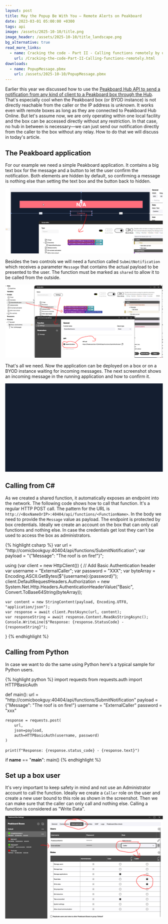 ```yaml
---
layout: post
title: May the Popup Be With You – Remote Alerts on Peakboard 
date: 2023-03-01 05:00:00 +0300
tags: api
image: /assets/2025-10-10/title.png
image_header: /assets/2025-10-10/title_landscape.png
bg_alternative: true
read_more_links:
  - name: Cracking the code - Part II - Calling functions remotely by using Peakboard Hub API
    url: /Cracking-the-code-Part-II-Calling-functions-remotely.html
downloads:
  - name: PopupMessage.pbmx
    url: /assets/2025-10-10/PopupMessage.pbmx
---
```

Earlier this year we discussed how to use the [Peakboard Hub API to send a notification from any kind of client to a Peakboard box through the Hub](/Cracking-the-code-Part-II-Calling-functions-remotely.html). That's especially cool when the Peakboard box (or BYOD instance) is not directly reachable from the caller or the IP address is unknown. It works even with remote boxes as long as they are connected to Peakboard Hub Online. But let's assume now, we are only operating within one local facility and the box can be accessed directly without any restriction. In that case, no hub in between is necessary—we can just send our notification directly from the caller to the box without any relay. How to do that we will discuss in today's article.

## The Peakboard application

For our example we need a simple Peakboard application. It contains a big text box for the message and a button to let the user confirm the notification. Both elements are hidden by default, so confirming a message is nothing else than setting the text box and the button back to hidden.

![image](/assets/2025-10-10/010.png)

Besides the two controls we will need a function called `SubmitNotification` which receives a parameter `Message` that contains the actual payload to be presented to the user. The function must be marked as `shared` to allow it to be called from the outside.

![image](/assets/2025-10-10/020.png)

That's all we need. Now the application can be deployed on a box or on a BYOD instance waiting for incoming messages. The next screenshot shows an incoming message in the running application and how to confirm it.

![image](/assets/2025-10-10/result.gif)

## Calling from C#

As we created a shared function, it automatically exposes an endpoint into the network. The following code shows how to call that function. It's a regular HTTP POST call. The pattern for the URL is `http://<BoxNameOrIP>:40404/api/functions/<FunctionName>`. In the body we need to provide the `Message` value as payload. The endpoint is protected by box credentials. Ideally we create an account on the box that can only call functions and nothing else. In case the credentials get lost they can't be used to access the box as administrators.

{% highlight csharp %}
var url = "http://comicbookguy:40404/api/functions/SubmitNotification";
var payload = "{\"Message\": \"The roof is on fire!\"}";

using (var client = new HttpClient())
{
    // Add Basic Authentication header
    var username = "ExternalCaller";
    var password = "XXX";
    var byteArray = Encoding.ASCII.GetBytes($"{username}:{password}");
    client.DefaultRequestHeaders.Authorization =
        new System.Net.Http.Headers.AuthenticationHeaderValue("Basic", Convert.ToBase64String(byteArray));

    var content = new StringContent(payload, Encoding.UTF8, "application/json");
    var response = await client.PostAsync(url, content);
    var responseString = await response.Content.ReadAsStringAsync();
    Console.WriteLine($"Response: {response.StatusCode} - {responseString}");
}
{% endhighlight %}

## Calling from Python

In case we want to do the same using Python here's a typical sample for Python users.

{% highlight python %}
import requests
from requests.auth import HTTPBasicAuth

def main():
    url = "http://comicbookguy:40404/api/functions/SubmitNotification"
    payload = {"Message": "The roof is on fire!"}
    username = "ExternalCaller"
    password = "xxx"

    response = requests.post(
        url,
        json=payload,
        auth=HTTPBasicAuth(username, password)
    )

    print(f"Response: {response.status_code} - {response.text}")

if __name__ == "__main__":
    main()
{% endhighlight %}

## Set up a box user

It's very important to keep safety in mind and not use an Administrator account to call the function. Ideally we create a `Caller` role on the user and create a new user bound to this role as shown in the screenshot. Then we can make sure that the caller can only call and nothing else. Calling a function is considered as "Write Data".

![image](/assets/2025-10-10/030.png)

